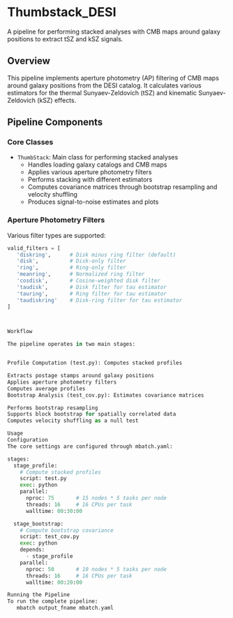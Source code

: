 # Thumbstack_DESI

A pipeline for performing stacked analyses with CMB maps around galaxy positions to extract tSZ and kSZ signals.

## Overview

This pipeline implements aperture photometry (AP) filtering of CMB maps around galaxy positions from the DESI catalog. It calculates various estimators for the thermal Sunyaev-Zeldovich (tSZ) and kinematic Sunyaev-Zeldovich (kSZ) effects.

## Pipeline Components

### Core Classes

- `ThumbStack`: Main class for performing stacked analyses
  - Handles loading galaxy catalogs and CMB maps
  - Applies various aperture photometry filters
  - Performs stacking with different estimators
  - Computes covariance matrices through bootstrap resampling and velocity shuffling
  - Produces signal-to-noise estimates and plots

### Aperture Photometry Filters

Various filter types are supported:

```python
valid_filters = [
   'diskring',      # Disk minus ring filter (default)
   'disk',          # Disk-only filter
   'ring',          # Ring-only filter 
   'meanring',      # Normalized ring filter
   'cosdisk',       # Cosine-weighted disk filter
   'taudisk',       # Disk filter for tau estimator
   'tauring',       # Ring filter for tau estimator
   'taudiskring'    # Disk-ring filter for tau estimator
]



Workflow

The pipeline operates in two main stages:


Profile Computation (test.py): Computes stacked profiles

Extracts postage stamps around galaxy positions
Applies aperture photometry filters
Computes average profiles
Bootstrap Analysis (test_cov.py): Estimates covariance matrices

Performs bootstrap resampling
Supports block bootstrap for spatially correlated data
Computes velocity shuffling as a null test

Usage
Configuration
The core settings are configured through mbatch.yaml:

stages:
  stage_profile:
    # Compute stacked profiles
    script: test.py
    exec: python
    parallel:
      nproc: 75       # 15 nodes * 5 tasks per node
      threads: 16     # 16 CPUs per task
      walltime: 00:30:00

  stage_bootstrap:
    # Compute bootstrap covariance
    script: test_cov.py
    exec: python
    depends:
      - stage_profile
    parallel:
      nproc: 50       # 10 nodes * 5 tasks per node
      threads: 16     # 16 CPUs per task
      walltime: 00:20:00

Running the Pipeline
To run the complete pipeline:
   mbatch output_fname mbatch.yaml